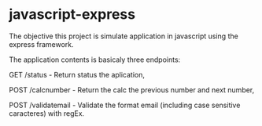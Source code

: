 # javascript-express

The objective this project is simulate application in javascript using the express framework.

The application contents is basicaly three endpoints:

GET /status - Return status the aplication,

POST /calcnumber - Return the calc the previous number and next number,

POST /validatemail - Validate the format email (including case sensitive caracteres) with regEx.


